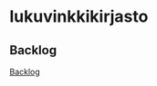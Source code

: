 # lukuvinkkikirjasto

## Backlog

[Backlog](https://docs.google.com/spreadsheets/d/1IS_yv30a5yUQ6J1LMNpbrXzmWxI1I0-6cgwT6GnvXSs/edit?usp=sharing)

